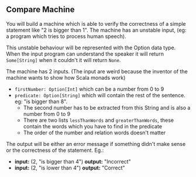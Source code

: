 ## Compare Machine

You will build a machine which is able to verify the correctness of a simple statement like "2 is bigger than 1".
The machine has an unstable input, (eg: a program which tries to process human speech).
 
This unstable behaviour will be represented with the Option data type. 
When the input program can understand the speaker it will return ```Some[String]``` 
when it couldn't it will return ```None```.

The machine has 2 inputs. (The input are weird because the inventor of the machine
wants to show how Scala monads work)
* ```firstNumber: Option[Int]``` which can be a number from 0 to 9
* ```predicate: Option[String]``` which will contain the rest of the sentence. eg: "is bigger than 8". 
    * The second number has to be extracted from this String and is also a number from 0 to 9
    * There are two lists ```lessThanWords``` and ```greaterThanWords```, these contain the words which you have to find in the predicate
    * The order of the number and relation words doesn't matter

The output will be either an error message if something didn't make sense 
or the correctness of the statement.
Eg.:

* __input:__ (2, "is bigger than 4") __output:__ "Incorrect"
* __input:__ (2, "is lower than 4") __output:__ "Correct"
